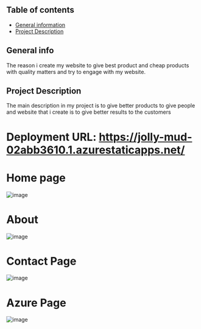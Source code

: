 ## Table of contents
* [General information](#general-info)
* [Project Description](#Project-Description)

## General info
The reason i create my website to give best product and cheap products with quality matters and try to engage with my website.

## Project Description
The main description in my project is to give better products to give people and website that i create is to give better results to the customers
#  Deployment URL: https://jolly-mud-02abb3610.1.azurestaticapps.net/

# Home page
![image](https://user-images.githubusercontent.com/101963865/173239769-74ba137d-9812-4ae8-859e-70fe9ba0fa44.png)

# About
![image](https://user-images.githubusercontent.com/101963865/173239814-988e66ed-eea6-49bd-aed1-713a3e870d54.png)

# Contact Page
![image](https://user-images.githubusercontent.com/101963865/173239848-0e91ed56-0b27-4b7b-a5d5-60fa69ceb675.png)

# Azure Page
![image](https://user-images.githubusercontent.com/101963865/173239899-acc7e9f0-e6b7-4789-96eb-fa3d3f8020db.png)




